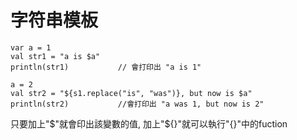 字符串模板
============
```
var a = 1
val str1 = "a is $a"
println(str1)			// 會打印出 "a is 1"

a = 2
val str2 = "${s1.replace("is", "was")}, but now is $a"
println(str2)			//會打印出 "a was 1, but now is 2"
```
只要加上"$"就會印出該變數的值, 加上"${}"就可以執行"{}"中的fuction



